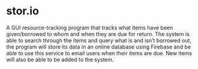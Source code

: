 # stor.io
A GUI resource-tracking program that tracks what items have been given/borrowed to whom and when they are due for return. The system is able to search through the items and query what is and isn’t borrowed out, the program will store its data in an online database using Firebase and be able to use this service to email users when their items are due. New items will also be able to be added to the system.
